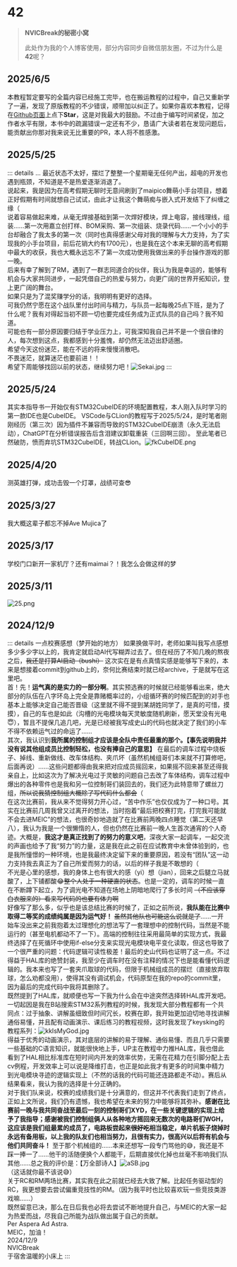 # 42
> **NVICBreak的秘密小窝**
> 
> 此处作为我的个人博客使用，部分内容同步自微信朋友圈，不过为什么是**42**呢？

## 2025/6/5

本教程暂定要写的全篇内容已经施工完毕，也在搬运教程的过程中，自己又重新学了一遍，发现了原版教程的不少错误，顺带加以纠正了。如果你喜欢本教程，记得在[Github页面](https://github.com/SUT-DTS/SUT-DTS.github.io)上点下**Star**，这是对我最大的鼓励。不过由于编写时间紧促，加之作者水平有限，本书中的疏漏错误一定还有不少，恳请广大读者若在发现问题后，能贡献出你那对我来说无比重要的PR，本人将不胜感激。

## 2025/5/25

::: details ...
最近状态不太好，摆烂了整整一个星期毫无任何产出，超电的开发也遇到瓶颈，不知道是不是热爱逐渐消退了。  
说起来，我是因为在高考假期无聊时无意间刷到了maipico舞萌小手台项目，想着正好假期有时间就想自己试试，由此才让我这个舞萌痴与嵌入式开发结下了纠缠之缘（  
说着容易做起来难，从毫无焊接基础到第一次焊好模块，焊上电容，接线理线，组装……第一次用嘉立创打样、BOM采购、第一次组装、烧录代码……一个小小的手台却融合了我太多的第一次（同时也真得感谢父母对我的理解与大力支持，为了实现我的小手台项目，前后花销大约有1700元），也是我在这个本来无聊的高考假期中最大的收获，我也大概永远忘不了第一次成功使用我做出来的手台操作游戏的那一晚。  
后来有幸了解到了RM，遇到了一群志同道合的伙伴，我认为我是幸运的，能够有机会与大家共同进步，一起凭借自己的热爱与努力，向更广阔的世界开拓知识，登上更广阔的舞台。  
如果只是为了混奖赚学分的话，我明明有更好的选择。  
可我仍然宁愿在这个战队里付出时间与精力，与队员一起每晚25点下班，是为了什么呢？我有对得起当初不顾一切也要完成任务成为正式队员的自己吗？我不知道。  
可能也有一部分原因要归结于学业压力上，可我深知我自己并不是一个很自律的人，每次想到这点，我都感到十分羞愧，却仍然无法迈出舒适圈。  
希望今天这份迷茫，能在不远的将来慢慢消散吧。  
不畏迷茫，就算迷茫也要前进！！  
希望下周能够找回以前的状态，继续努力吧！![Sekai.jpg](images/SomethingJustLikeThis/Sekai.jpg)
:::

## 2025/5/24

其实本指导书一开始仅有STM32CubeIDE的环境配置教程，本人刚入队时学习的第一款IDE也是CubeIDE。
VSCode与CLion的教程写于2025/5/24，是时笔者刚刚经历（第三次）因为插件不兼容而导致的STM32CubeIDE崩溃（永久无法启动），ChatGPT在分析错误报告后含泪建议卸载重装（三回啊三回）。
至此笔者已然破防，愤而弃坑STM32CubeIDE，转战CLion。![fkCubeIDE.png](images/SomethingJustLikeThis/fkCubeIDE.png)

## 2025/4/20

测英雄打弹，成功击毁一个灯罩，战绩可查😎

## 2025/3/27

我大概这辈子都忘不掉Ave Mujica了

## 2025/3/17

学校门口新开一家机厅？还有maimai？！我怎么会做这样的梦

## 2025/3/11

![25.png](images/SomethingJustLikeThis/25.png)

## 2024/12/9

::: details 一点校赛感想（梦开始的地方）
如果换做平时，老师如果叫我写点感想多少多少字以上的，我肯定就启动AI代写糊弄过去了。但在经历了不知几晚的熬夜之后，~~我还是打算AI启动（bushi）~~ 这次实在是有点真情实感是能够写下来的，本来是想接着commit到github上的，奈何比赛结束时就已经archive，于是就写在这里吧。  
首！先！**运气真的是实力的一部分啊**。其实预选赛的时候就已经能够看出来，绝大部分的队伍在八字环岛上完全是靠赌概率过的，小组循环赛的时候匹配到的对手也基本上能够决定自己能否晋级（这里就不得不提到某胡姓同学了，是真的可惜，摸摸），自己的车也是如此（沟槽的光电模块每天灵敏度随机刷新，愿天堂没有光电😇），暂且不提保几追几吧，光是已经被我写成史山的代码也就决定了我们的小车不得不依赖运气过的命运了……  
其次，我认识到**我所属的控制组才应该是全队中责任最重的那个。【事先说明我并没有说其他组成员比控制轻松，也没有捧自己的意思】** 在最后的调车过程中烧板子、掉线、重新做线、改车体结构、夹爪坏（虽然机械组哥们本来就不打算修吧，后面再说）……这些问题都得由我来把对应成员摇回来，如果摇不回来甚至还得我亲自上，比如这次为了解决光电过于灵敏的问题自己去改了车体结构，调车过程中爆出的各种零件也是我和另一位控制哥们装回去的，我们还为此特意带了螺丝刀组，~~所以说我猜控制组大概除了写代码什么都会~~（  
在这次比赛前，我从来不觉得努力开心过，“苦中作乐”也仅仅成为了一种口号。其实在比赛前几周我曾又过离开的想法，当时抱着“最后把校赛打完，打完我可能就不会去进MEIC”的想法，也很奇妙地造就了在比赛前两晚四点睡觉（第二天还早八），我认为我是一个很懒惰的人，但也仍然在比赛前一晚人生首次通宵的个人奇迹。大概是，**我这才是真正找到了的努力的意义吧**，深夜大家一起调车，一起交流的声画也给予了我“努力”的力量，这是我在此之前在应试教育中未曾体验到的，也是我所憧憬的一种环境，也是我最终决定留下来的重要原因，若没有“团队”这一动力支持我去真正为了自己所爱而努力的话，以后的样子我是不敢想的（  
不光是心里的感想，我的身体上也有很大的感（yi）想（jian），回来之后腿立马就酸了，上下铺都酸😂~~整个人处于一种硬直的状态~~。也是一定的，调车的时候一直在不断蹲下起立，为了调光电不知道在场地上阴暗地爬行了多长时间 ~~（不应该穿白衣服来的）看来写代码的也要有体力啊~~  
好像写了那么多，似乎也是该总结比赛的时候了，正如之前所说，**我队能在比赛中取得二等奖的成绩纯属是因为运气好！** ~~虽然其他队也可能这么说就是了~~……一开始车没出来之前我抱着太过理想化的想法写了一套理想中的控制代码，当然是不能运行的（甚至电机都动不了一下）。高端的控制往往采用最简单的实现方式，我最终选择了在死循环中使用if-else分支来实现光电模块电平变化读取，但这也导致了一个很严重的问题：代码逻辑可读性极差！最后的史山代码也证明了这一点。不过得益于HAL库的绝赞封装，我至少在调车时在没有注释的情况下也是能看懂代码逻辑的。我本来也写了一套夹爪取球的代码，但限于机械组成员的摆烂（直接放弃取球，怎么劝都没用），使得其没有调试机会，代码原型在我的repo的commit里，因为最后的完成代码中我将其删除了。  
既然提到了HAL库，就顺便也写一下我为什么会在中途突然选择转HAL库开发吧。一切起因是我在B站搜索STM32系列教程的时候，我发现大部分教程都有一个共同点：过于抽象、讲解虽细致但时间冗长，校赛在即，我开始更加迫切地寻找讲解通俗易懂，并且配有动画演示、课后练习的教程视频，这时我发现了keysking的教程系列：![kkIsMyGod.jpg](images/SomethingJustLikeThis/kkIsMyGod.jpg)  
得益于优秀的动画演示，其对底层的讲解的易于理解、通俗易懂、而且几乎只需要一些基础的C语言知识，就能很快地上手，UP主在教程中力推HAL库，我也借此看到了HAL相比标准库在短时间内开发的效率优势，无需在花精力在引脚分配上去cv例程，开发效率上可以说是降维打击，也正是如此我才有更多的时间集中精力到光电模块寻迹的逻辑实现上（不然的话我的代码可能还连路都走不动）。赛后从结果看来，我认为我的选择是十分正确的。  
对于我们队来说，校赛的成绩我们是十分满意的，但这并不代表我们走到了终点，正如上文所说，我们仍有遗憾，我也希望在未来的努力中能够将其弥补。**感谢在比赛前一晚与我共同奋战至最后一刻的控制哥们XYD，在一些关键逻辑的实现上给予了我指导；感谢被我们控制组俩人从各种地方摇回来无数次的电路哥们WGH，这应该是我们组最累的成员了，电路板尝起来~~很好吃~~相当稳定，单片机板子烧掉时永远有备用板，以上我的队友们也相当努力，且很有实力，很高兴以后将有机会与他们共同奋斗！** 至于那个机械组的……本来还想写一段专门骂他的😅，我还是不踩一捧一了……他干的活随便换个人都能干，后期直接优化掉也丝毫不影响我们队其他……总之我的评价是：【万全部诗人】![aSB.jpg](images/SomethingJustLikeThis/aSB.jpg)  
（这话就你最不该说😅）  
关于RC和RM两场比赛，其实我在此之前就已经去大致了解。比起任务驱动型的RC，我更想要去尝试偏重竞技性的RM。（因为我平时也比较喜欢玩一些竞技类游戏嘛……）  
既然留意已决，那么在日后我也必将去尝试不断地提升自己，与MEIC的大家一起为热爱而战，尽我自己所能为战队做出属于自己的贡献。  
Per Aspera Ad Astra.  
MEIC，加油！  
2024/12/9  
NVICBreak  
于宿舍温暖的小床上
:::
